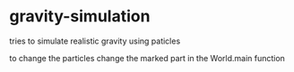 # gravity-simulation

tries to simulate realistic gravity using paticles

to change the particles change the marked part in the World.main function
